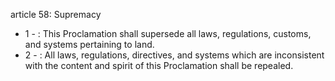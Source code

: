 article 58: Supremacy

<ul>
			<li>1 - : This Proclamation shall supersede all laws, regulations, customs, and systems pertaining to land.<ul>
			</ul></li>			<li>2 - : All laws, regulations, directives, and systems which are inconsistent with the content and spirit of this Proclamation shall be repealed.<ul>
			</ul></li></ul>